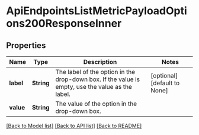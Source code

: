 # ApiEndpointsListMetricPayloadOptions200ResponseInner

## Properties
Name | Type | Description | Notes
------------ | ------------- | ------------- | -------------
**label** | **String** | The label of the option in the drop-down box. If the value is empty, use the value as the label. | [optional] [default to None]
**value** | **String** | The value of the option in the drop-down box. | 

[[Back to Model list]](../README.md#documentation-for-models) [[Back to API list]](../README.md#documentation-for-api-endpoints) [[Back to README]](../README.md)


